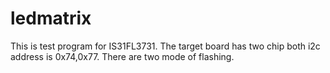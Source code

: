 # ledmatrix

This is test program for IS31FL3731.
The target board has two chip both i2c address is 0x74,0x77.
There are two mode of flashing.
